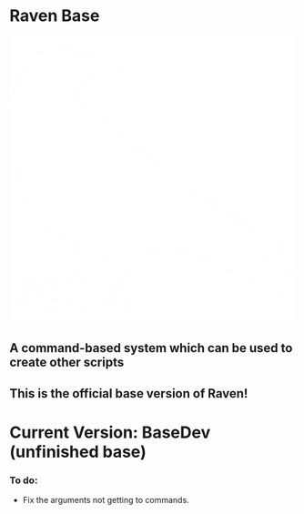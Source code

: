 # Raven Base

![Raven Icon](/assets/Raven.png)

## A command-based system which can be used to create other scripts
## This is the official base version of Raven!

# Current Version: BaseDev (unfinished base)

### To do:
- Fix the arguments not getting to commands.